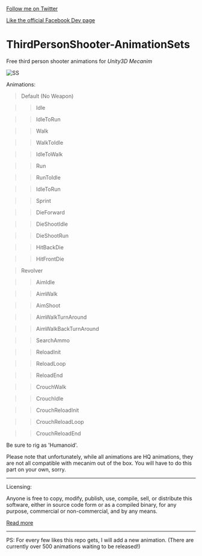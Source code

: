 [Follow me on Twitter](https://twitter.com/montraydavis)

[Like the official Facebook Dev page](https://facebook.com/ubersnipdev)

# ThirdPersonShooter-AnimationSets
Free third person shooter animations for *Unity3D Mecanim*

![SS](https://raw.githubusercontent.com/ZenXChaos/ThirdPersonShooter-AnimationSets/master/ss.gif)

Animations: 

> Default (No Weapon)

>> Idle

>> IdleToRun

>> Walk

>> WalkToIdle

>> IdleToWalk

>> Run

>> RunToIdle

>> IdleToRun

>> Sprint

>> DieForward

>> DieShootIdle

>> DieShootRun

>> HitBackDie

>> HitFrontDie

> Revolver

>> AimIdle

>> AimWalk

>> AimShoot

>> AimWalkTurnAround

>> AimWalkBackTurnAround

>> SearchAmmo

>> ReloadInit

>> ReloadLoop

>> ReloadEnd

>> CrouchWalk

>> CrouchIdle

>> CrouchReloadInit

>> CrouchReloadLoop

>> CrouchReloadEnd

Be sure to rig as 'Humanoid'.

Please note that unfortunately, while all animations are HQ animations, they are not all compatible with mecanim out of the box.
You will have to do this part on your own, sorry.

---

Licensing: 

Anyone is free to copy, modify, publish, use, compile, sell, or distribute this software, either in source code form or as a compiled binary, for any purpose, commercial or non-commercial, and by any means.

[Read more](https://github.com/ZenXChaos/ThirdPersonShooter-AnimationSets/blob/master/license.md)

---

PS: For every few likes this repo gets, I will add a new animation. (There are currently over 500 animations waiting to be released!)
